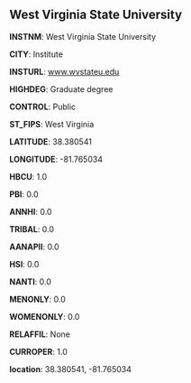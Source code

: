 
West Virginia State University
---
**INSTNM**: West Virginia State University

**CITY**: Institute

**INSTURL**: www.wvstateu.edu

**HIGHDEG**: Graduate degree

**CONTROL**: Public

**ST_FIPS**: West Virginia

**LATITUDE**: 38.380541

**LONGITUDE**: -81.765034

**HBCU**: 1.0

**PBI**: 0.0

**ANNHI**: 0.0

**TRIBAL**: 0.0

**AANAPII**: 0.0

**HSI**: 0.0

**NANTI**: 0.0

**MENONLY**: 0.0

**WOMENONLY**: 0.0

**RELAFFIL**: None

**CURROPER**: 1.0

**location**: 38.380541, -81.765034